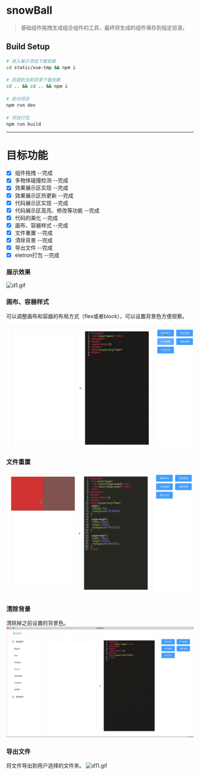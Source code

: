 # snowBall

> 基础组件拖拽生成组合组件的工具，最终将生成的组件保存到指定目录。

## Build Setup

``` bash
# 进入展示项目下载依赖
cd static/vue-tmp && npm i

# 回退到当前目录下载依赖
cd .. && cd .. && npm i

# 启动项目
npm run dev

# 项目打包
npm run build

```
---

# 目标功能
- [x] 组件拖拽 --完成
- [x] 多物体碰撞检测 --完成
- [x] 效果展示区实现 --完成
- [x] 效果展示区热更新 --完成
- [x] 代码展示区实现 --完成
- [x] 代码展示区高亮、修改等功能 --完成
- [x] 代码的美化 --完成
- [x] 画布、容器样式 --完成
- [x] 文件重置 --完成
- [x] 清除背景 --完成
- [x] 导出文件 --完成
- [x] eletron打包 --完成

### 展示效果
![d1.gif](https://github.com/ljc70/snowBall/blob/master/screenshot/d1.gif)
### 画布、容器样式
可以调整画布和容器的布局方式（flex或者block），可以设置背景色方便观察。
![d8.gif](https://github.com/ljc70/snowBall/blob/master/screenshot/d8.gif)
<a id="%E6%96%87%E4%BB%B6%E9%87%8D%E7%BD%AE"></a>
### 文件重置
![d9.gif](https://github.com/ljc70/snowBall/blob/master/screenshot/d9.gif)
<a id="%E6%B8%85%E9%99%A4%E8%83%8C%E6%99%AF"></a>
### 清除背景
清除掉之前设置的背景色。
![d10.gif](https://github.com/ljc70/snowBall/blob/master/screenshot/d10.gif)
<a id="%E5%AF%BC%E5%87%BA%E6%96%87%E4%BB%B6"></a>
### 导出文件
将文件导出到用户选择的文件夹。
![d11.gif](https://github.com/ljc70/snowBall/blob/master/screenshot/d11.gif)
